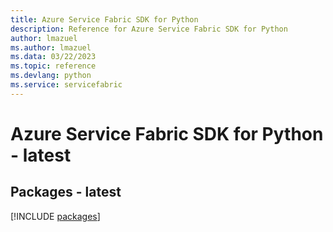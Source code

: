 ```yaml
---
title: Azure Service Fabric SDK for Python
description: Reference for Azure Service Fabric SDK for Python
author: lmazuel
ms.author: lmazuel
ms.data: 03/22/2023
ms.topic: reference
ms.devlang: python
ms.service: servicefabric
---
```

# Azure Service Fabric SDK for Python - latest
## Packages - latest
[!INCLUDE [packages](service-fabric-index.md)]